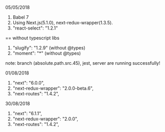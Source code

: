 05/05/2018
 1. Babel 7
 2. Using Next.js(5.1.0), next-redux-wrapper(1.3.5).
 4. "react-select": "1.2.1"

==  without typescript libs
 1. "slugify": "1.2.9" (without @types)
 2. "moment": "*" (without @types)

 note: branch (absolute.path.src.45), jest, server are running successfully!

01/08/2018
  1.  "next": "6.0.0",
  2.  "next-redux-wrapper": "2.0.0-beta.6",
  3.  "next-routes": "1.4.2",

30/08/2018
  1.  "next": "6.1.1",
  2.  "next-redux-wrapper": "2.0.0",
  3.  "next-routes": "1.4.2",

